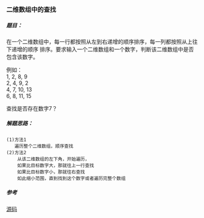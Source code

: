 ### 二维数组中的查找

##### 题目：
  <p>
    在一个二维数组中，每一行都按照从左到右递增的顺序排序，每一列都按照从上往下递增的顺序
    排序。要求输入一个二维数组和一个数字，判断该二维数组中是否包含该数字。</p>
    例如：<br/>
    1, 2, 8, 9<br/>
    2, 4, 9, 2<br/>
    4, 7, 10, 13<br/>
    6, 8, 11, 15<br/>

  查找是否存在数字7？
##### 解题思路：
    (1)方法1
       遍历整个二维数组，顺序查找
    (2)方法2
        从该二维数组的左下角，开始遍历，
        如果比目标数字大，那就往上一行查找
        如果比目标数字小，那就往右查找
        如此缩小范围，直到找到这个数字或者遍历完整个数组
##### 参考
[源码](https://github.com/BillKalin/SwordOffer/blob/master/sourcecode/src/main/java/com/billkalin/sourcecode/question1/Main.java)
